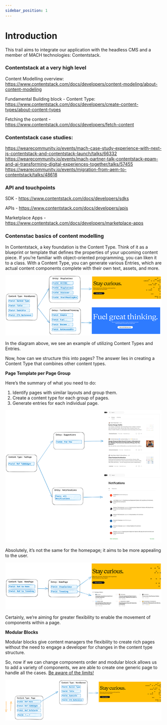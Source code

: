 ```yaml
---
sidebar_position: 1
---
```


# Introduction

This trail aims to integrate our application with the headless CMS and a member of MACH technologies: Contentstack.

### Contentstack at a very high level

Content Modelling overview: https://www.contentstack.com/docs/developers/content-modeling/about-content-modeling

Fundamental Building block - Content Type: https://www.contentstack.com/docs/developers/create-content-types/about-content-types

Fetching the content - https://www.contentstack.com/docs/developers/fetch-content


### Contentstack case studies:

https://wearecommunity.io/events/mach-case-study-experience-with-next-js-contentstack-and-contentstack-launch/talks/66332
https://wearecommunity.io/events/mach-partner-talk-contentstack-epam-and-ai-transforming-digital-experiences-together/talks/57455
https://wearecommunity.io/events/migration-from-aem-to-contentstack/talks/48618


### API and touchpoints

SDK - https://www.contentstack.com/docs/developers/sdks

APIs - https://www.contentstack.com/docs/developers/apis

Marketplace Apps - https://www.contentstack.com/docs/developers/marketplace-apps

### Contenstac basics of content modelling

In Contentstack, a key foundation is the Content Type. Think of it as a blueprint or template that defines the properties of your upcoming content piece. If you’re familiar with object-oriented programming, you can liken it to a class. With a Content Type, you can generate various Entries, which are actual content components complete with their own text, assets, and more.

![content-modeling.png](assets/content-modeling.png)

In the diagram above, we see an example of utilizing Content Types and Entries.

Now, how can we structure this into pages? The answer lies in creating a Content Type that combines other content types.

**Page Template per Page Group**

Here’s the summary of what you need to do:

1. Identify pages with similar layouts and group them.
2. Create a content type for each group of pages.
3. Generate entries for each individual page.

![entries.png](assets/entries.png)

Absolutely, it’s not the same for the homepage; it aims to be more appealing to the user.

![homepage-models.png](assets/homepage-models.png)

Certainly, we’re aiming for greater flexibility to enable the movement of components within a page.

**Modular Blocks**

Modular blocks give content managers the flexibility to create rich pages without the need to engage a developer for changes in the content type structure.

So, now if we can change components order and modular block allows us to add a variety of components, we are able to create one generic page to handle all the cases. [Be aware of the limits!](https://www.contentstack.com/docs/developers/create-content-types/modular-blocks#limitations-of-modular-blocks)

![modular-blocks.png](assets/modular-blocks.png)








